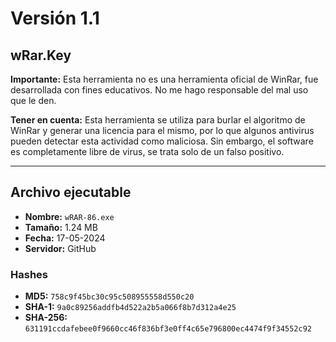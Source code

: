 # Versión 1.1

## wRar.Key

**Importante:** Esta herramienta no es una herramienta oficial de WinRar, fue desarrollada con fines educativos. No me hago responsable del mal uso que le den.

**Tener en cuenta:** Esta herramienta se utiliza para burlar el algoritmo de WinRar y generar una licencia para el mismo, por lo que algunos antivirus pueden detectar esta actividad como maliciosa. Sin embargo, el software es completamente libre de virus, se trata solo de un falso positivo.

---

## Archivo ejecutable

- **Nombre:** `wRAR-86.exe`  
- **Tamaño:** 1.24 MB  
- **Fecha:** 17-05-2024  
- **Servidor:** GitHub

### Hashes

- **MD5:** `758c9f45bc30c95c508955558d550c20`  
- **SHA-1:** `9a0c89256addfb4d522a2b5a066f8b7d312a4e25`  
- **SHA-256:** `631191ccdafebee0f9660cc46f836bf3e0ff4c65e796800ec4474f9f34552c92`
